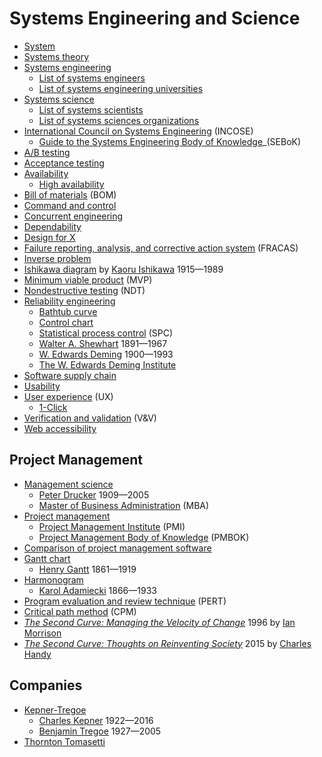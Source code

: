 # Systems Engineering and Science
* [System](https://en.wikipedia.org/wiki/System)
* [Systems theory](https://en.wikipedia.org/wiki/Systems_theory)
* [Systems engineering](https://en.wikipedia.org/wiki/Systems_engineering)
  * [List of systems engineers](https://en.wikipedia.org/wiki/List_of_systems_engineers)
  * [List of systems engineering universities](https://en.wikipedia.org/wiki/List_of_systems_engineering_universities)
* [Systems science](https://en.wikipedia.org/wiki/Systems_science)
  * [List of systems scientists](https://en.wikipedia.org/wiki/List_of_systems_scientists)
  * [List of systems sciences organizations](https://en.wikipedia.org/wiki/List_of_systems_sciences_organizations)
* [International Council on Systems Engineering](https://en.wikipedia.org/wiki/International_Council_on_Systems_Engineering) (INCOSE)
  * [Guide to the Systems Engineering Body of Knowledge](https://sebokwiki.org/wiki/Guide_to_the_Systems_Engineering_Body_of_Knowledge_(SEBoK))_(SEBoK)
* [A/B testing](https://en.wikipedia.org/wiki/A/B_testing)
* [Acceptance testing](https://en.wikipedia.org/wiki/Acceptance_testing)
* [Availability](https://en.wikipedia.org/wiki/Availability)
  * [High availability](https://en.wikipedia.org/wiki/High_availability)
* [Bill of materials](https://en.wikipedia.org/wiki/Bill_of_materials) (BOM)
* [Command and control](https://en.wikipedia.org/wiki/Command_and_control)
* [Concurrent engineering](https://en.wikipedia.org/wiki/Concurrent_engineering)
* [Dependability](https://en.wikipedia.org/wiki/Dependability)
* [Design for X](https://en.wikipedia.org/wiki/Design_for_X)
* [Failure reporting, analysis, and corrective action system](https://en.wikipedia.org/wiki/Failure_reporting,_analysis,_and_corrective_action_system) (FRACAS)
* [Inverse problem](https://en.wikipedia.org/wiki/Inverse_problem)
* [Ishikawa diagram](https://en.wikipedia.org/wiki/Ishikawa_diagram) by [Kaoru Ishikawa](https://en.wikipedia.org/wiki/Kaoru_Ishikawa) 1915&mdash;1989
* [Minimum viable product](https://en.wikipedia.org/wiki/Minimum_viable_product) (MVP)
* [Nondestructive testing](https://en.wikipedia.org/wiki/Nondestructive_testing) (NDT)
* [Reliability engineering](https://en.wikipedia.org/wiki/Reliability_engineering)
  * [Bathtub curve](https://en.wikipedia.org/wiki/Bathtub_curve)
  * [Control chart](https://en.wikipedia.org/wiki/Control_chart)
  * [Statistical process control](https://en.wikipedia.org/wiki/Statistical_process_control) (SPC)
  * [Walter A. Shewhart](https://en.wikipedia.org/wiki/Walter_A._Shewhart) 1891&mdash;1967
  * [W. Edwards Deming](https://en.wikipedia.org/wiki/W._Edwards_Deming) 1900&mdash;1993
  * [The W. Edwards Deming Institute](https://deming.org/)
* [Software supply chain](https://en.wikipedia.org/wiki/Software_supply_chain)
* [Usability](https://en.wikipedia.org/wiki/Usability)
* [User experience](https://en.wikipedia.org/wiki/User_experience) (UX)
  * [1-Click](https://en.wikipedia.org/wiki/1-Click)
* [Verification and validation](https://en.wikipedia.org/wiki/Verification_and_validation) (V&V)
* [Web accessibility](https://en.wikipedia.org/wiki/Web_accessibility)
## Project Management
* [Management science](https://en.wikipedia.org/wiki/Management_science)
  * [Peter Drucker](https://en.wikipedia.org/wiki/Peter_Drucker) 1909&mdash;2005
  * [Master of Business Administration](https://en.wikipedia.org/wiki/Master_of_Business_Administration) (MBA)
* [Project management](https://en.wikipedia.org/wiki/Project_management)
  * [Project Management Institute](https://en.wikipedia.org/wiki/Project_Management_Institute) (PMI)
  * [Project Management Body of Knowledge](https://en.wikipedia.org/wiki/Project_Management_Body_of_Knowledge) (PMBOK)
* [Comparison of project management software](https://en.wikipedia.org/wiki/Comparison_of_project_management_software)
* [Gantt chart](https://en.wikipedia.org/wiki/Gantt_chart)
  * [Henry Gantt](https://en.wikipedia.org/wiki/Henry_Gantt) 1861&mdash;1919
* [Harmonogram](https://www.pmi.org/learning/library/harmonogram-overlooked-method-scheduling-work-5666)
  * [Karol Adamiecki](https://en.wikipedia.org/wiki/Karol_Adamiecki) 1866&mdash;1933
* [Program evaluation and review technique](https://en.wikipedia.org/wiki/Program_evaluation_and_review_technique) (PERT)
* [Critical path method](https://en.wikipedia.org/wiki/Critical_path_method) (CPM)
* [*The Second Curve: Managing the Velocity of Change*](https://ianmorrison.com/books/) 1996 by [Ian Morrison](https://ianmorrison.com/)
* [*The Second Curve: Thoughts on Reinventing Society*](https://www.goodreads.com/book/show/23346846-the-second-curve) 2015 by [Charles Handy](https://en.wikipedia.org/wiki/Charles_Handy)
## Companies
* [Kepner-Tregoe](https://kepner-tregoe.com/)
  * [Charles Kepner](https://www.ontrackinternational.com/dr-charles-kepner-tribute/) 1922&mdash;2016
  * [Benjamin Tregoe](https://en.wikipedia.org/wiki/Benjamin_Tregoe) 1927&mdash;2005
* [Thornton Tomasetti](https://en.wikipedia.org/wiki/Thornton_Tomasetti)
